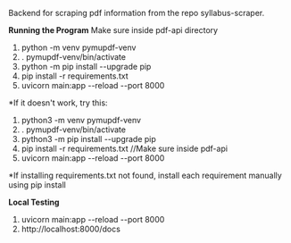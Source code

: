 Backend for scraping pdf information from the repo syllabus-scraper.

**Running the Program**
Make sure inside pdf-api directory
1. python -m venv pymupdf-venv
2. . pymupdf-venv/bin/activate
3. python -m pip install --upgrade pip
4. pip install -r requirements.txt
5. uvicorn main:app --reload --port 8000

*If it doesn't work, try this:
1. python3 -m venv pymupdf-venv
2. . pymupdf-venv/bin/activate
3. python3 -m pip install --upgrade pip
4. pip install -r requirements.txt //Make sure inside pdf-api
5. uvicorn main:app --reload --port 8000

*If installing requirements.txt not found, install each requirement
manually using pip install

**Local Testing**
1. uvicorn main:app --reload --port 8000
2. http://localhost:8000/docs

